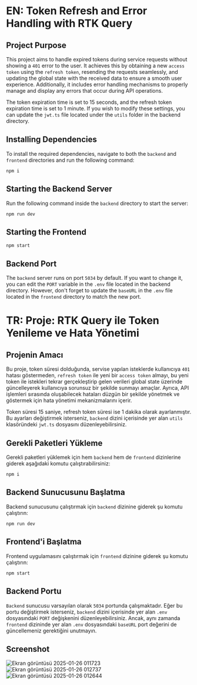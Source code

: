 # EN: Token Refresh and Error Handling with RTK Query

## Project Purpose
This project aims to handle expired tokens during service requests without showing a `401` error to the user. It achieves this by obtaining a new `access token` using the `refresh token`, resending the requests seamlessly, and updating the global state with the received data to ensure a smooth user experience. Additionally, it includes error handling mechanisms to properly manage and display any errors that occur during API operations.

The token expiration time is set to 15 seconds, and the refresh token expiration time is set to 1 minute. If you wish to modify these settings, you can update the `jwt.ts` file located under the `utils` folder in the backend directory.

## Installing Dependencies
To install the required dependencies, navigate to both the `backend` and `frontend` directories and run the following command:

`npm i`

## Starting the Backend Server
Run the following command inside the `backend` directory to start the server:

`npm run dev`

## Starting the Frontend
`npm start`

## Backend Port
The `backend` server runs on port `5034` by default. If you want to change it, you can edit the `PORT` variable in the `.env` file located in the backend directory. However, don't forget to update the `baseURL` in the `.env` file located in the `frontend` directory to match the new port.

# TR: Proje: RTK Query ile Token Yenileme ve Hata Yönetimi 

## Projenin Amacı
Bu proje, token süresi dolduğunda, servise yapılan isteklerde kullanıcıya `401` hatası göstermeden, `refresh token` ile yeni bir `access token` almayı, bu yeni token ile istekleri tekrar gerçekleştirip gelen verileri global state üzerinde güncelleyerek kullanıcıya sorunsuz bir şekilde sunmayı amaçlar. Ayrıca, API işlemleri sırasında oluşabilecek hataları düzgün bir şekilde yönetmek ve göstermek için hata yönetimi mekanizmalarını içerir.

Token süresi 15 saniye, refresh token süresi ise 1 dakika olarak ayarlanmıştır. Bu ayarları değiştirmek isterseniz, `backend` dizini içerisinde yer alan `utils` klasöründeki `jwt.ts` dosyasını düzenleyebilirsiniz.

## Gerekli Paketleri Yükleme
Gerekli paketleri yüklemek için hem `backend` hem de `frontend` dizinlerine giderek aşağıdaki komutu çalıştırabilirsiniz:

`npm i`

## Backend Sunucusunu Başlatma
Backend sunucusunu çalıştırmak için `backend` dizinine giderek şu komutu çalıştırın:

`npm run dev`

## Frontend'i Başlatma
Frontend uygulamasını çalıştırmak için `frontend` dizinine giderek şu komutu çalıştırın:

`npm start`

## Backend Portu
`Backend` sunucusu varsayılan olarak `5034` portunda çalışmaktadır. Eğer bu portu değiştirmek isterseniz, `backend` dizini içerisinde yer alan `.env` dosyasındaki `PORT` değişkenini düzenleyebilirsiniz. Ancak, aynı zamanda `frontend` dizininde yer alan `.env` dosyasındaki `baseURL` port değerini de güncellemeniz gerektiğini unutmayın.

## Screenshot
![Ekran görüntüsü 2025-01-26 011723](https://github.com/user-attachments/assets/88762cc1-dad3-45bb-9e60-787e839889dc)
![Ekran görüntüsü 2025-01-26 012737](https://github.com/user-attachments/assets/349331ed-c0cc-4d60-85b3-130b9e2b4a29)
![Ekran görüntüsü 2025-01-26 012644](https://github.com/user-attachments/assets/fe74f35b-36f8-4f34-a8cd-4401e92b5f82)
